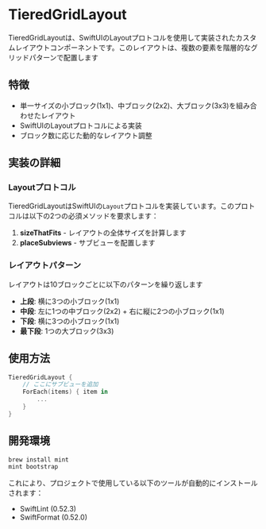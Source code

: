 # TieredGridLayout

TieredGridLayoutは、SwiftUIのLayoutプロトコルを使用して実装されたカスタムレイアウトコンポーネントです。このレイアウトは、複数の要素を階層的なグリッドパターンで配置します

## 特徴

- 単一サイズの小ブロック(1x1)、中ブロック(2x2)、大ブロック(3x3)を組み合わせたレイアウト
- SwiftUIのLayoutプロトコルによる実装
- ブロック数に応じた動的なレイアウト調整

## 実装の詳細

### Layoutプロトコル

TieredGridLayoutはSwiftUIの`Layout`プロトコルを実装しています。このプロトコルは以下の2つの必須メソッドを要求します：

1. **sizeThatFits** - レイアウトの全体サイズを計算します
2. **placeSubviews** - サブビューを配置します

### レイアウトパターン

レイアウトは10ブロックごとに以下のパターンを繰り返します

- **上段**: 横に3つの小ブロック(1x1)
- **中段**: 左に1つの中ブロック(2x2) + 右に縦に2つの小ブロック(1x1)
- **下段**: 横に3つの小ブロック(1x1)
- **最下段**: 1つの大ブロック(3x3)

## 使用方法

```swift
TieredGridLayout {
    // ここにサブビューを追加
    ForEach(items) { item in
        ...
    }
}
```

## 開発環境

```bash
brew install mint
mint bootstrap
```

これにより、プロジェクトで使用している以下のツールが自動的にインストールされます：
- SwiftLint (0.52.3)
- SwiftFormat (0.52.0)

